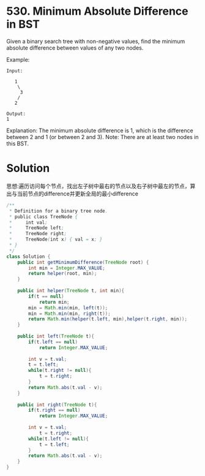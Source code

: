 # 530. Minimum Absolute Difference in BST
Given a binary search tree with non-negative values, find the minimum absolute difference between values of any two nodes.

Example:
```
Input:

   1
    \
     3
    /
   2

Output:
1
```
Explanation:
The minimum absolute difference is 1, which is the difference between 2 and 1 (or between 2 and 3).
Note: There are at least two nodes in this BST.

# Solution
思想:遍历访问每个节点，找出左子树中最右的节点以及右子树中最左的节点，算出与当前节点的difference并更新全局的最小difference
``` java
/**
 * Definition for a binary tree node.
 * public class TreeNode {
 *     int val;
 *     TreeNode left;
 *     TreeNode right;
 *     TreeNode(int x) { val = x; }
 * }
 */
class Solution {
    public int getMinimumDifference(TreeNode root) {
        int min = Integer.MAX_VALUE;
        return helper(root, min);
    }
    
    public int helper(TreeNode t, int min){
        if(t == null)
            return min;
        min = Math.min(min, left(t));
        min = Math.min(min, right(t));
        return Math.min(helper(t.left, min),helper(t.right, min));
    }
    
    public int left(TreeNode t){
        if(t.left == null)
            return Integer.MAX_VALUE;
        
        int v = t.val;
        t = t.left;
        while(t.right != null){
            t = t.right;
        }
        return Math.abs(t.val - v);
    }
    
    public int right(TreeNode t){
        if(t.right == null)
            return Integer.MAX_VALUE;
        
        int v = t.val;
            t = t.right;
        while(t.left != null){
            t = t.left;
        }
        return Math.abs(t.val - v);
    }
}
```
